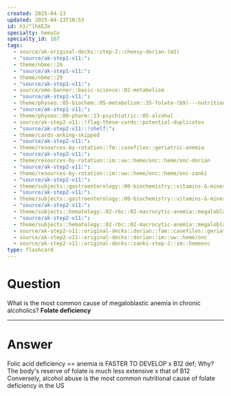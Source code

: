 ```yaml
---
created: 2025-04-13
updated: 2025-04-13T10:53
id: h}/^[hXEZe
specialty: hemato
specialty_id: 167
tags:
  - source/ak-original-decks::step-2::cheesy-dorian-(m3)
  - "source/ak-step1-v11:": 
  - theme/nbme::26
  - "source/ak-step1-v11:": 
  - theme/nbme::29
  - "source/ak-step1-v11:": 
  - source/ome-banner::basic-science::02-metabolism
  - "source/ak-step1-v11:": 
  - theme/physeo::05-biochem::05-metabolism::35-folate-(b9)---nutrition
  - "source/ak-step1-v11:": 
  - theme/physeo::09-pharm::13-psychiatric::05-alcohol
  - source/ak-step2-v11::!flag-these-cards::potential-duplicates
  - "source/ak-step2-v11::!shelf:": 
  - theme/cards-anking-skipped
  - "source/ak-step2-v11:": 
  - theme/resources-by-rotation::fm::casefiles::geriatric-anemia
  - "source/ak-step2-v11:": 
  - theme/resources-by-rotation::im::uw::heme/onc::heme/onc-dorian
  - "source/ak-step2-v11:": 
  - theme/resources-by-rotation::im::uw::heme/onc::heme/onc-zanki
  - "source/ak-step2-v11:": 
  - theme/subjects::gastroenterology::00-biochemistry::vitamins-&-minerals::vitamin-b9
  - "source/ak-step2-v11:": 
  - theme/subjects::gastroenterology::00-biochemistry::vitamins-&-minerals::vitamin-b9::pathophysiology
  - "source/ak-step2-v11:": 
  - theme/subjects::hematology::02-rbc::02-macrocytic-anemia::megaloblastic::folate-deficiency
  - "source/ak-step2-v11:": 
  - theme/subjects::hematology::02-rbc::02-macrocytic-anemia::megaloblastic::folate-deficiency::pathophysiology
  - source/ak-step2-v11::original-decks::dorian::fam::casefiles::geriatric-anemia
  - source/ak-step2-v11::original-decks::dorian::im::uw::heme/onc
  - source/ak-step2-v11::original-decks::zanki-step-2::im::hemeonc
type: flashcard
---
```


# Question
What is the most common cause of megaloblastic anemia in chronic alcoholics?   **Folate deficiency**

---

# Answer
Folic acid deficiency == anemia is FASTER TO DEVELOP x B12 def; Why? The body's reserve of folate is much less extensive x that of B12   Conversely, alcohol abuse is the most common nutritional cause of folate deficiency in the US